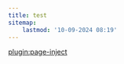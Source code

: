 ```yaml
---
title: test
sitemap:
    lastmod: '10-09-2024 08:19'
---
```


[plugin:page-inject](/digital-innovation)
